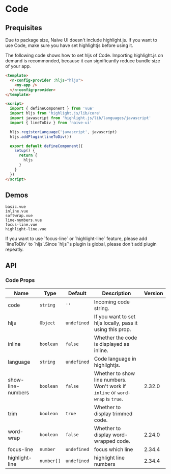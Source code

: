 # Code

## Prequisites

<n-alert title="Note" type="warning" style="margin-bottom: 16px;" :bordered="false">
  Due to package size, Naive UI doesn't include highlight.js. If you want to use Code, make sure you have set highlightjs before using it.
</n-alert>

The following code shows how to set hljs of Code. Importing highlight.js on demand is recommonded, because it can significantly reduce bundle size of your app.

```html
<template>
  <n-config-provider :hljs="hljs">
    <my-app />
  </n-config-provider>
</template>

<script>
  import { defineComponent } from 'vue'
  import hljs from 'highlight.js/lib/core'
  import javascript from 'highlight.js/lib/languages/javascript'
  import { lineToDiv } from 'naive-ui'

  hljs.registerLanguage('javascript', javascript)
  hljs.addPlugin(lineToDiv())

  export default defineComponent({
    setup() {
      return {
        hljs
      }
    }
  })
</script>
```

## Demos

```demo
basic.vue
inline.vue
softwrap.vue
line-numbers.vue
focus-line.vue
highlight-line.vue
```

<n-alert title="warning" type="warning" style="margin:16px 0;" :bordered="false">
If you want to use `focus-line` or `highlight-line` feature, please add `lineToDiv` to `hljs`.Since `hljs`'s plugin is global, please don't add plugin repeatly.
</n-alert>

## API

### Code Props

| Name | Type | Default | Description | Version |
| --- | --- | --- | --- | --- |
| code | `string` | `''` | Incoming code string. |  |
| hljs | `Object` | `undefined` | If you want to set hljs locally, pass it using this prop. |  |
| inline | `boolean` | `false` | Whether the code is displayed as inline. |  |
| language | `string` | `undefined` | Code language in highlightjs. |  |
| show-line-numbers | `boolean` | `false` | Whether to show line numbers. Won't work if `inline` or `word-wrap` is `true`. | 2.32.0 |
| trim | `boolean` | `true` | Whether to display trimmed code. |  |
| word-wrap | `boolean` | `false` | Whether to display word-wrapped code. | 2.24.0 |
| focus-line | `number` | `undefined` | focus which line | 2.34.4 |
| highlight-line | `number[]` | `undefined` | highlight line numbers | 2.34.4 |
